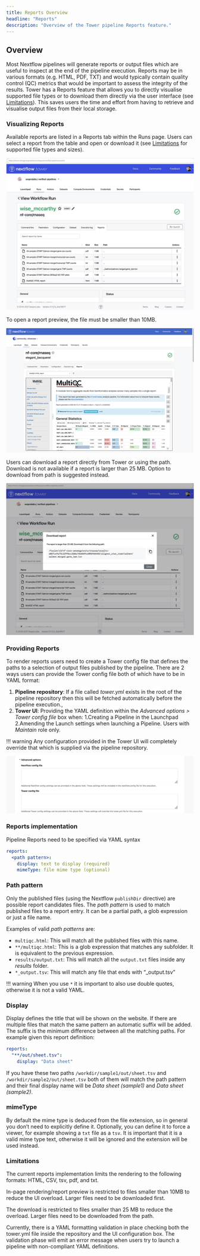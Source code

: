 ```yaml
---
title: Reports Overview
headline: "Reports"
description: "Overview of the Tower pipeline Reports feature."
---
```


## Overview

Most Nextflow pipelines will generate reports or output files which are useful to inspect at the end of the pipeline execution. Reports may be in various formats (e.g. HTML, PDF, TXT) and would typically contain quality control (QC) metrics that would be important to assess the integrity of the results. Tower has a Reports feature that allows you to directly visualise supported file types or to download them directly via the user interface (see [Limitations](#limitations)). This saves users the time and effort from having to retrieve and visualise output files from their local storage.

### Visualizing Reports

Available reports are listed in a Reports tab within the Runs page. Users can select a report from the table and open or download it (see [Limitations](#limitations) for supported file types and sizes).

![](_images/reports_index.png)

To open a report preview, the file must be smaller than 10MB.

![](_images/reports_rendering.png)

Users can download a report directly from Tower or using the path. Download is not available if a report is larger than 25 MB. Option to download from path is suggested instead.

![](_images/reports_download.png)

### Providing Reports

To render reports users need to create a Tower config file that defines the paths to a selection of output files published by the pipeline. There are 2 ways users can provide the Tower config file both of which have to be in YAML format:

1. **Pipeline repository**: If a file called _tower.yml_ exists in the root of the pipeline repository then this will be fetched automatically before the pipeline execution.,
2. **Tower UI**: Providing the YAML definition within the _Advanced options > Tower config file_ box when:
   1.Creating a Pipeline in the Launchpad
   2.Amending the Launch settings when launching a Pipeline. Users with _Maintain_ role only.

<!-- prettier-ignore -->
!!! warning
    Any configuration provided in the Tower UI will completely override that which is supplied via the pipeline repository.

![](_images/reports_config_box.png)

### Reports implementation

Pipeline Reports need to be specified via YAML syntax

```yaml
reports:
  <path pattern>:
    display: text to display (required)
    mimeType: file mime type (optional)
```

### Path pattern

Only the published files (using the Nextflow `publishDir` directive) are possible report candidates files. The _path pattern_ is used to match published files to a report entry. It can be a partial path, a glob expression or just a file name.

Examples of valid _path patterns_ are:

- `multiqc.html`: This will match all the published files with this name.
- `**/multiqc.html`: This is a glob expression that matches any subfolder. It is equivalent to the previous expression.
- `results/output.txt`: This will match all the `output.txt` files inside any _results_ folder.
- `*_output.tsv`: This will match any file that ends with “\_output.tsv”

<!-- prettier-ignore -->
!!! warning
    When you use `*` it is important to also use double quotes, otherwise it is not a valid YAML.

### Display

Display defines the title that will be shown on the website. If there are multiple files that match the same pattern an automatic suffix will be added.
The suffix is the minimum difference between all the matching paths. For example given this report definition:

```yaml
reports:
  "**/out/sheet.tsv":
    display: "Data sheet"
```

If you have these two paths `/workdir/sample1/out/sheet.tsv` and `/workdir/sample2/out/sheet.tsv` both of them will match the path pattern and their final display name will be _Data sheet (sample1)_ and _Data sheet (sample2)_.

### mimeType

By default the mime type is deduced from the file extension, so in general you don’t need to explicitly define it. Optionally, you can define it to force a viewer, for example showing a `txt` file as a `tsv`. It is important that it is a valid mime type text, otherwise it will be ignored and the extension will be used instead.

### Limitations

The current reports implementation limits the rendering to the following formats: HTML, CSV, tsv, pdf, and txt.

In-page rendering/report preview is restricted to files smaller than 10MB to reduce the UI overload. Larger files need to be downloaded first.

The download is restricted to files smaller than 25 MB to reduce the overload. Larger files need to be downloaded from the path.

Currently, there is a YAML formatting validation in place checking both the tower.yml file inside the repository and the UI configuration box. The validation phase will emit an error message when users try to launch a pipeline with non-compliant YAML definitions.
